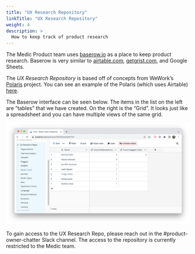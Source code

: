 ```yaml
---
title: "UX Research Repository"
linkTitle: "UX Research Repository"
weight: 4
description: >
  How to keep track of product research
---
```


The Medic Product team uses [baserow.io](http://baserow.io) as a place to keep product research. Baserow is very similar to [airtable.com](http://airtable.com), [getgrist.com](http://getgrist.com), and Google Sheets.

The _UX Research Repository_ is based off of concepts from WeWork’s [Polaris](https://tsharon.medium.com/democratizing-ux-670b95fbc07f) project. You can see an example of the Polaris (which uses Airtable) [here](https://www.airtable.com/universe/expShuhNMi0Oc0xpb/polaris-ux-nuggets).

The Baserow interface can be seen below. The items in the list on the left are “tables” that we have created. On the right is the “Grid”. It looks just like a spreadsheet and you can have multiple views of the same grid.

![The Baserow interface 👆🏼](images/baserow.png)

To gain access to the UX Research Repo, please reach out in the #product-owner-chatter Slack channel. The access to the repository is currently restricted to the Medic team.